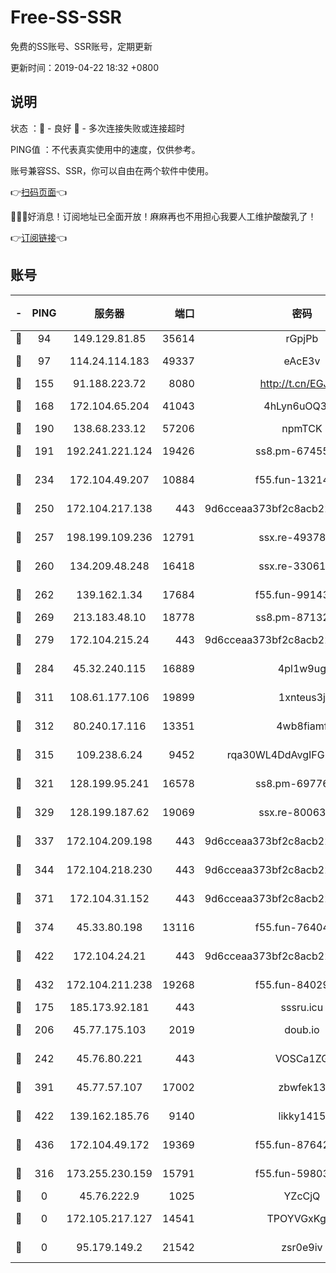 # Free-SS-SSR

免费的SS账号、SSR账号，定期更新

更新时间：2019-04-22 18:32 +0800

## 说明

状态     ：🙂 - 良好 🙁 - 多次连接失败或连接超时

PING值   ：不代表真实使用中的速度，仅供参考。

账号兼容SS、SSR，你可以自由在两个软件中使用。

👉[扫码页面](https://liesauer.github.io/Free-SS-SSR/)👈

🎉🎉🎉好消息！订阅地址已全面开放！麻麻再也不用担心我要人工维护酸酸乳了！

👉[订阅链接](https://www.liesauer.net/yogurt/subscribe?ACCESS_TOKEN=DAYxR3mMaZAsaqUb)👈

## 账号

|-|PING|服务器|端口|密码|加密方式|区域|
|:----:|:----:|:-----:|-----:|:----:|:----:|:----:|
|🙂|94|149.129.81.85|35614|rGpjPb|rc4-md5|CN|
|🙂|97|114.24.114.183|49337|eAcE3v|chacha20-ietf|TW|
|🙂|155|91.188.223.72|8080|http://t.cn/EGJIyrl|rc4-md5|RU|
|🙂|168|172.104.65.204|41043|4hLyn6uOQ3hU|aes-256-cfb|JP|
|🙂|190|138.68.233.12|57206|npmTCK|rc4-md5|US|
|🙂|191|192.241.221.124|19426|ss8.pm-67455656|aes-256-cfb|US|
|🙂|234|172.104.49.207|10884|f55.fun-13214951|aes-256-cfb|SG|
|🙂|250|172.104.217.138|443|9d6cceaa373bf2c8acb22e60b6a58be6|aes-256-cfb|US|
|🙂|257|198.199.109.236|12791|ssx.re-49378224|aes-256-cfb|US|
|🙂|260|134.209.48.248|16418|ssx.re-33061012|aes-256-cfb|US|
|🙂|262|139.162.1.34|17684|f55.fun-99143275|aes-256-cfb|SG|
|🙂|269|213.183.48.10|18778|ss8.pm-87132354|rc4-md5|RU|
|🙂|279|172.104.215.24|443|9d6cceaa373bf2c8acb22e60b6a58be6|aes-256-cfb|US|
|🙂|284|45.32.240.115|16889|4pl1w9ug|aes-256-cfb|AU|
|🙂|311|108.61.177.106|19899|1xnteus3j|aes-256-cfb|FR|
|🙂|312|80.240.17.116|13351|4wb8fiamf|aes-256-cfb|DE|
|🙂|315|109.238.6.24|9452|rqa30WL4DdAvgIFG6Fs3znzTa|aes-256-cfb|FR|
|🙂|321|128.199.95.241|16578|ss8.pm-69776510|aes-256-cfb|SG|
|🙂|329|128.199.187.62|19069|ssx.re-80063922|aes-256-cfb|SG|
|🙂|337|172.104.209.198|443|9d6cceaa373bf2c8acb22e60b6a58be6|aes-256-cfb|US|
|🙂|344|172.104.218.230|443|9d6cceaa373bf2c8acb22e60b6a58be6|aes-256-cfb|US|
|🙂|371|172.104.31.152|443|9d6cceaa373bf2c8acb22e60b6a58be6|aes-256-cfb|US|
|🙂|374|45.33.80.198|13116|f55.fun-76404127|aes-256-cfb|US|
|🙂|422|172.104.24.21|443|9d6cceaa373bf2c8acb22e60b6a58be6|aes-256-cfb|US|
|🙂|432|172.104.211.238|19268|f55.fun-84029225|aes-256-cfb|US|
|🙂|175|185.173.92.181|443|sssru.icu|rc4-md5|RU|
|🙂|206|45.77.175.103|2019|doub.io|aes-128-ctr|SG|
|🙂|242|45.76.80.221|443|VOSCa1ZG|aes-256-cfb|DE|
|🙂|391|45.77.57.107|17002|zbwfek13|aes-256-cfb|GB|
|🙂|422|139.162.185.76|9140|likky1415|aes-256-cfb|DE|
|🙂|436|172.104.49.172|19369|f55.fun-87642151|aes-256-cfb|SG|
|🙁|316|173.255.230.159|15791|f55.fun-59803167|aes-256-cfb|US|
|🙁|0|45.76.222.9|1025|YZcCjQ|rc4-md5|JP|
|🙁|0|172.105.217.127|14541|TPOYVGxKglpi|aes-256-cfb|JP|
|🙁|0|95.179.149.2|21542|zsr0e9iv|aes-256-cfb|NL|
